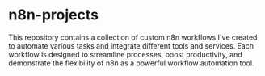 # n8n-projects
This repository contains a collection of custom n8n workflows I've created to automate various tasks and integrate different tools and services. Each workflow is designed to streamline processes, boost productivity, and demonstrate the flexibility of n8n as a powerful workflow automation tool.

